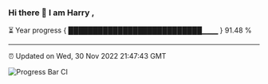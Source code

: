 ### Hi there 👋 I am Harry , 

⏳ Year progress { ███████████████████████████▁▁▁ } 91.48 %

---

⏰ Updated on Wed, 30 Nov 2022 21:47:43 GMT

![Progress Bar CI](https://github.com/duykhang68/duykhang68/workflows/Progress%20Bar%20CI/badge.svg)
